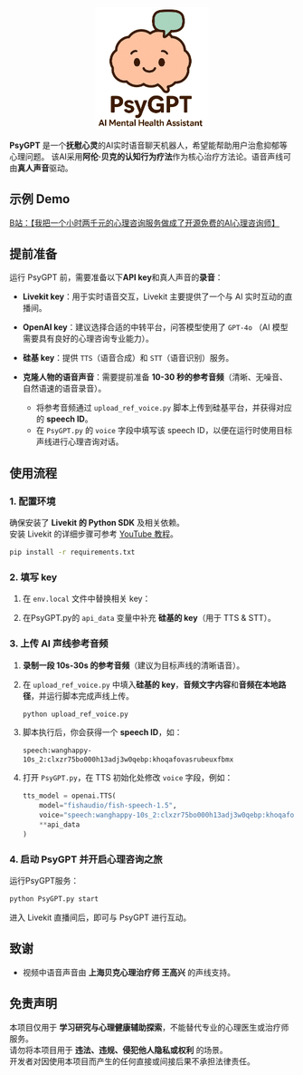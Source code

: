 <p align="center">
  <img src="assets/chat_transparent.png" alt="PsyGPT Logo" width="200"/>
</p>

<!-- # PsyGPT -->

**PsyGPT** 是一个**抚慰心灵**的AI实时语音聊天机器人，希望能帮助用户治愈抑郁等心理问题。
该AI采用**阿伦·贝克的认知行为疗法**作为核心治疗方法论。语音声线可由**真人声音**驱动。

<!-- --- -->

## 示例 Demo

[B站：【我把一个小时两千元的心理咨询服务做成了开源免费的AI心理咨询师】](https://www.bilibili.com/video/BV1WSkEY6EUd/?share_source=copy_web)

<!-- --- -->

## 提前准备

运行 PsyGPT 前，需要准备以下**API key**和真人声音的**录音**：

* **Livekit key**：用于实时语音交互，Livekit 主要提供了一个与 AI 实时互动的直播间。

* **OpenAI key**：建议选择合适的中转平台，问答模型使用了 `GPT-4o` （AI 模型需要具有良好的心理咨询专业能力）。

* **硅基 key**：提供 `TTS`（语音合成）和 `STT`（语音识别）服务。

* **克隆人物的语音声音**：需要提前准备 **10-30 秒的参考音频**（清晰、无噪音、自然语速的语音录音）。  
  - 将参考音频通过 `upload_ref_voice.py` 脚本上传到硅基平台，并获得对应的 **speech ID**。  
  - 在 `PsyGPT.py` 的 `voice` 字段中填写该 speech ID，以便在运行时使用目标声线进行心理咨询对话。  


## 使用流程

### 1. 配置环境

确保安装了 **Livekit 的 Python SDK** 及相关依赖。  
安装 Livekit 的详细步骤可参考 [YouTube 教程](https://www.youtube.com/watch?v=_8VHac0M7d8&ab_channel=AiAustin)。

```bash
pip install -r requirements.txt
```

<!-- --- -->

### 2. 填写 key

1. 在 `env.local` 文件中替换相关 key：  

2. 在PsyGPT.py的 `api_data` 变量中补充 **硅基的 key**（用于 TTS & STT）。

<!-- --- -->

### 3. 上传 AI 声线参考音频

1. **录制一段 10s-30s 的参考音频**（建议为目标声线的清晰语音）。  
2. 在 `upload_ref_voice.py` 中填入**硅基的 key**，**音频文字内容**和**音频在本地路径**，并运行脚本完成声线上传。  
   ```bash
   python upload_ref_voice.py
   ```
3. 脚本执行后，你会获得一个 **speech ID**，如：  
   ```
   speech:wanghappy-10s_2:clxzr75bo000h13adj3w0qebp:khoqafovasrubeuxfbmx
   ```
4. 打开 `PsyGPT.py`，在 TTS 初始化处修改 `voice` 字段，例如：  

   ```python
   tts_model = openai.TTS(
       model="fishaudio/fish-speech-1.5",
       voice="speech:wanghappy-10s_2:clxzr75bo000h13adj3w0qebp:khoqafovasrubeuxfbmx",
       **api_data
   )
   ```

<!-- --- -->

### 4. 启动 PsyGPT 并开启心理咨询之旅
运行PsyGPT服务：
```bash
python PsyGPT.py start
```
进入 Livekit 直播间后，即可与 PsyGPT 进行互动。

<!-- --- -->

## 致谢

* 视频中语音声音由 **上海贝克心理治疗师 王高兴** 的声线支持。

## 免责声明

本项目仅用于 **学习研究与心理健康辅助探索**，不能替代专业的心理医生或治疗师服务。  
请勿将本项目用于 **违法、违规、侵犯他人隐私或权利** 的场景。  
开发者对因使用本项目而产生的任何直接或间接后果不承担法律责任。 